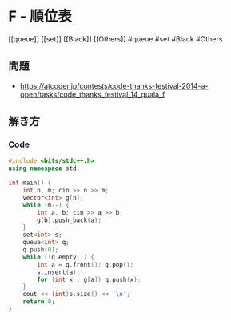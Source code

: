 # F - 順位表
[[queue]] [[set]] [[Black]] [[Others]]
#queue #set #Black #Others 

## 問題
- https://atcoder.jp/contests/code-thanks-festival-2014-a-open/tasks/code_thanks_festival_14_quala_f

## 解き方
### Code
```c++
#include <bits/stdc++.h>
using namespace std;

int main() {
	int n, m; cin >> n >> m;
	vector<int> g[n];
	while (m--) {
		int a, b; cin >> a >> b;
		g[b].push_back(a);
	}
	set<int> s;
	queue<int> q;
	q.push(0);
	while (!q.empty()) {
		int a = q.front(); q.pop();
		s.insert(a);
		for (int x : g[a]) q.push(x);
	}
	cout << (int)s.size() << '\n';
	return 0;
}
```